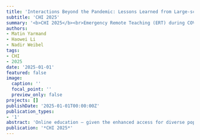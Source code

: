 ```yaml
---
title: 'Interactions Beyond the Pandemic: Lessons Learned from Large-scale Emergency Remote Teaching in Higher Education'
subtitle: 'CHI 2025'
summary: '<b>CHI 2025</b><br>Emergency Remote Teaching (ERT) during COVID-19 offered a unique chance to study online higher education at scale, beyond traditional lab settings. Through a review of 22 empirical studies, we analyzed how online classrooms addressed different types of interaction. Our findings highlight the need for future research that centers Learner-Content interaction as a way to balance flexibility with structure—especially as ERT may continue to shape education going forward.'
authors:
- Matin Yarmand
- Haowei Li
- Nadir Weibel
tags:
- CHI
- 2025
date: '2025-01-01'
featured: false
image:
  caption: ''
  focal_point: ''
  preview_only: false
projects: []
publishDate: '2025-01-01T00:00:00Z'
publication_types:
- '1'
abstract: 'Online education — given the enhanced access for diverse populations and flexible participation — has been a topic of interest for many computer science and learning science researchers. The sudden shift to online settings during the COVID-19 Emergency Remote Teaching (ERT) provided a valuable opportunity to examine the use of educational technologies on a global scale with various digital readiness skills, beyond many past works that relied on small lab studies. Following a PRISMA-inspired methodology grounded on Moore’s three types of classroom interaction, this descriptive review investigates 22 empirical research papers published during the COVID-19 ERT era focused on higher-education online classrooms. We explore the empirical evidence reported in the collected corpus, and given how ERT remains a likely future occurrence, we suggest key directions for future research, including a new learning paradigm that centralizes and augments Learner-Content interaction to balance between flexibility and structure of online learning.'
publication: '*CHI 2025*'
---
```


